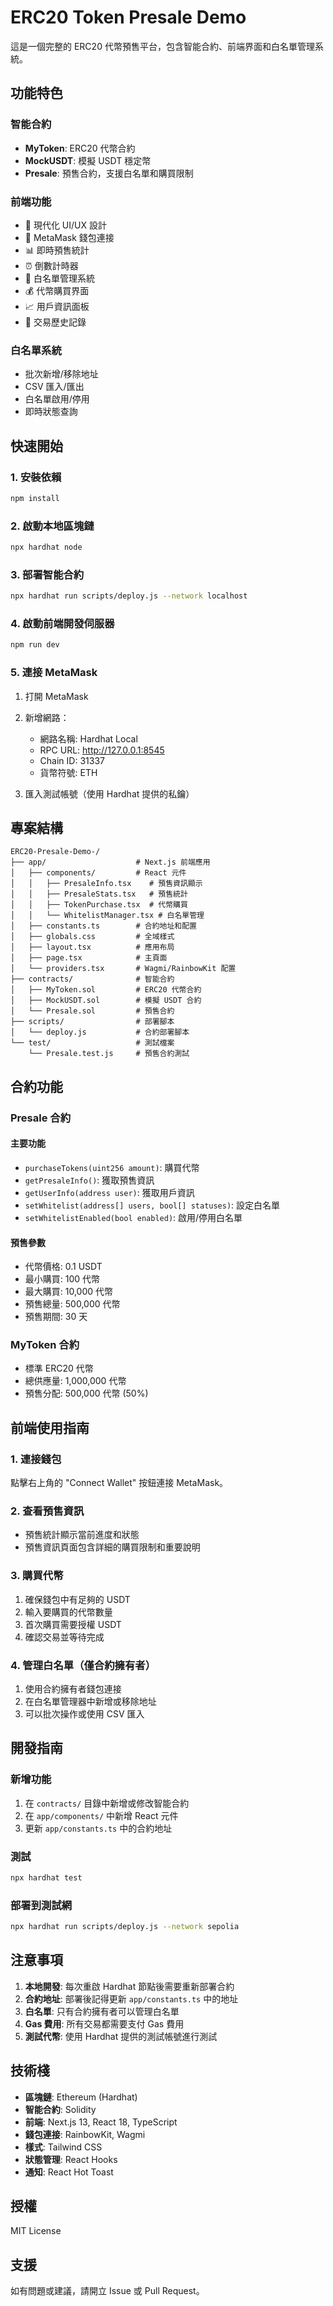 # ERC20 Token Presale Demo

這是一個完整的 ERC20 代幣預售平台，包含智能合約、前端界面和白名單管理系統。

## 功能特色

### 智能合約
- **MyToken**: ERC20 代幣合約
- **MockUSDT**: 模擬 USDT 穩定幣
- **Presale**: 預售合約，支援白名單和購買限制

### 前端功能
- 🎨 現代化 UI/UX 設計
- 🔗 MetaMask 錢包連接
- 📊 即時預售統計
- ⏰ 倒數計時器
- 👥 白名單管理系統
- 💰 代幣購買界面
- 📈 用戶資訊面板
- 📝 交易歷史記錄

### 白名單系統
- 批次新增/移除地址
- CSV 匯入/匯出
- 白名單啟用/停用
- 即時狀態查詢

## 快速開始

### 1. 安裝依賴

```bash
npm install
```

### 2. 啟動本地區塊鏈

```bash
npx hardhat node
```

### 3. 部署智能合約

```bash
npx hardhat run scripts/deploy.js --network localhost
```

### 4. 啟動前端開發伺服器

```bash
npm run dev
```

### 5. 連接 MetaMask

1. 打開 MetaMask
2. 新增網路：
   - 網路名稱: Hardhat Local
   - RPC URL: http://127.0.0.1:8545
   - Chain ID: 31337
   - 貨幣符號: ETH

3. 匯入測試帳號（使用 Hardhat 提供的私鑰）

## 專案結構

```
ERC20-Presale-Demo-/
├── app/                    # Next.js 前端應用
│   ├── components/         # React 元件
│   │   ├── PresaleInfo.tsx    # 預售資訊顯示
│   │   ├── PresaleStats.tsx   # 預售統計
│   │   ├── TokenPurchase.tsx  # 代幣購買
│   │   └── WhitelistManager.tsx # 白名單管理
│   ├── constants.ts        # 合約地址和配置
│   ├── globals.css         # 全域樣式
│   ├── layout.tsx          # 應用布局
│   ├── page.tsx            # 主頁面
│   └── providers.tsx       # Wagmi/RainbowKit 配置
├── contracts/              # 智能合約
│   ├── MyToken.sol         # ERC20 代幣合約
│   ├── MockUSDT.sol        # 模擬 USDT 合約
│   └── Presale.sol         # 預售合約
├── scripts/                # 部署腳本
│   └── deploy.js           # 合約部署腳本
└── test/                   # 測試檔案
    └── Presale.test.js     # 預售合約測試
```

## 合約功能

### Presale 合約

#### 主要功能
- `purchaseTokens(uint256 amount)`: 購買代幣
- `getPresaleInfo()`: 獲取預售資訊
- `getUserInfo(address user)`: 獲取用戶資訊
- `setWhitelist(address[] users, bool[] statuses)`: 設定白名單
- `setWhitelistEnabled(bool enabled)`: 啟用/停用白名單

#### 預售參數
- 代幣價格: 0.1 USDT
- 最小購買: 100 代幣
- 最大購買: 10,000 代幣
- 預售總量: 500,000 代幣
- 預售期間: 30 天

### MyToken 合約
- 標準 ERC20 代幣
- 總供應量: 1,000,000 代幣
- 預售分配: 500,000 代幣 (50%)

## 前端使用指南

### 1. 連接錢包
點擊右上角的 "Connect Wallet" 按鈕連接 MetaMask。

### 2. 查看預售資訊
- 預售統計顯示當前進度和狀態
- 預售資訊頁面包含詳細的購買限制和重要說明

### 3. 購買代幣
1. 確保錢包中有足夠的 USDT
2. 輸入要購買的代幣數量
3. 首次購買需要授權 USDT
4. 確認交易並等待完成

### 4. 管理白名單（僅合約擁有者）
1. 使用合約擁有者錢包連接
2. 在白名單管理器中新增或移除地址
3. 可以批次操作或使用 CSV 匯入

## 開發指南

### 新增功能
1. 在 `contracts/` 目錄中新增或修改智能合約
2. 在 `app/components/` 中新增 React 元件
3. 更新 `app/constants.ts` 中的合約地址

### 測試
```bash
npx hardhat test
```

### 部署到測試網
```bash
npx hardhat run scripts/deploy.js --network sepolia
```

## 注意事項

1. **本地開發**: 每次重啟 Hardhat 節點後需要重新部署合約
2. **合約地址**: 部署後記得更新 `app/constants.ts` 中的地址
3. **白名單**: 只有合約擁有者可以管理白名單
4. **Gas 費用**: 所有交易都需要支付 Gas 費用
5. **測試代幣**: 使用 Hardhat 提供的測試帳號進行測試

## 技術棧

- **區塊鏈**: Ethereum (Hardhat)
- **智能合約**: Solidity
- **前端**: Next.js 13, React 18, TypeScript
- **錢包連接**: RainbowKit, Wagmi
- **樣式**: Tailwind CSS
- **狀態管理**: React Hooks
- **通知**: React Hot Toast

## 授權

MIT License

## 支援

如有問題或建議，請開立 Issue 或 Pull Request。 
